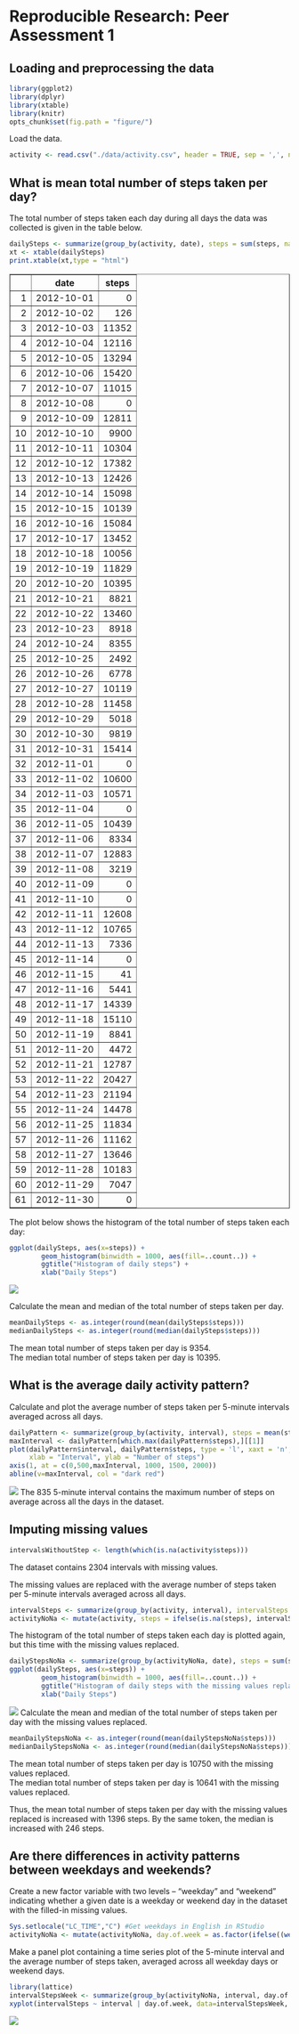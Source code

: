 # Reproducible Research: Peer Assessment 1


## Loading and preprocessing the data

```r
library(ggplot2)
library(dplyr)
library(xtable)
library(knitr)
opts_chunk$set(fig.path = "figure/")
```
Load the data.

```r
activity <- read.csv("./data/activity.csv", header = TRUE, sep = ',', na.strings = 'NA')
```


## What is mean total number of steps taken per day?
The total number of steps taken each day during all days the data was collected is given in the table below.

```r
dailySteps <- summarize(group_by(activity, date), steps = sum(steps, na.rm = TRUE))
xt <- xtable(dailySteps)
print.xtable(xt,type = "html")
```

<!-- html table generated in R 3.1.1 by xtable 1.7-4 package -->
<!-- Sun Mar  8 18:56:01 2015 -->
<table border=1>
<tr> <th>  </th> <th> date </th> <th> steps </th>  </tr>
  <tr> <td align="right"> 1 </td> <td> 2012-10-01 </td> <td align="right">   0 </td> </tr>
  <tr> <td align="right"> 2 </td> <td> 2012-10-02 </td> <td align="right"> 126 </td> </tr>
  <tr> <td align="right"> 3 </td> <td> 2012-10-03 </td> <td align="right"> 11352 </td> </tr>
  <tr> <td align="right"> 4 </td> <td> 2012-10-04 </td> <td align="right"> 12116 </td> </tr>
  <tr> <td align="right"> 5 </td> <td> 2012-10-05 </td> <td align="right"> 13294 </td> </tr>
  <tr> <td align="right"> 6 </td> <td> 2012-10-06 </td> <td align="right"> 15420 </td> </tr>
  <tr> <td align="right"> 7 </td> <td> 2012-10-07 </td> <td align="right"> 11015 </td> </tr>
  <tr> <td align="right"> 8 </td> <td> 2012-10-08 </td> <td align="right">   0 </td> </tr>
  <tr> <td align="right"> 9 </td> <td> 2012-10-09 </td> <td align="right"> 12811 </td> </tr>
  <tr> <td align="right"> 10 </td> <td> 2012-10-10 </td> <td align="right"> 9900 </td> </tr>
  <tr> <td align="right"> 11 </td> <td> 2012-10-11 </td> <td align="right"> 10304 </td> </tr>
  <tr> <td align="right"> 12 </td> <td> 2012-10-12 </td> <td align="right"> 17382 </td> </tr>
  <tr> <td align="right"> 13 </td> <td> 2012-10-13 </td> <td align="right"> 12426 </td> </tr>
  <tr> <td align="right"> 14 </td> <td> 2012-10-14 </td> <td align="right"> 15098 </td> </tr>
  <tr> <td align="right"> 15 </td> <td> 2012-10-15 </td> <td align="right"> 10139 </td> </tr>
  <tr> <td align="right"> 16 </td> <td> 2012-10-16 </td> <td align="right"> 15084 </td> </tr>
  <tr> <td align="right"> 17 </td> <td> 2012-10-17 </td> <td align="right"> 13452 </td> </tr>
  <tr> <td align="right"> 18 </td> <td> 2012-10-18 </td> <td align="right"> 10056 </td> </tr>
  <tr> <td align="right"> 19 </td> <td> 2012-10-19 </td> <td align="right"> 11829 </td> </tr>
  <tr> <td align="right"> 20 </td> <td> 2012-10-20 </td> <td align="right"> 10395 </td> </tr>
  <tr> <td align="right"> 21 </td> <td> 2012-10-21 </td> <td align="right"> 8821 </td> </tr>
  <tr> <td align="right"> 22 </td> <td> 2012-10-22 </td> <td align="right"> 13460 </td> </tr>
  <tr> <td align="right"> 23 </td> <td> 2012-10-23 </td> <td align="right"> 8918 </td> </tr>
  <tr> <td align="right"> 24 </td> <td> 2012-10-24 </td> <td align="right"> 8355 </td> </tr>
  <tr> <td align="right"> 25 </td> <td> 2012-10-25 </td> <td align="right"> 2492 </td> </tr>
  <tr> <td align="right"> 26 </td> <td> 2012-10-26 </td> <td align="right"> 6778 </td> </tr>
  <tr> <td align="right"> 27 </td> <td> 2012-10-27 </td> <td align="right"> 10119 </td> </tr>
  <tr> <td align="right"> 28 </td> <td> 2012-10-28 </td> <td align="right"> 11458 </td> </tr>
  <tr> <td align="right"> 29 </td> <td> 2012-10-29 </td> <td align="right"> 5018 </td> </tr>
  <tr> <td align="right"> 30 </td> <td> 2012-10-30 </td> <td align="right"> 9819 </td> </tr>
  <tr> <td align="right"> 31 </td> <td> 2012-10-31 </td> <td align="right"> 15414 </td> </tr>
  <tr> <td align="right"> 32 </td> <td> 2012-11-01 </td> <td align="right">   0 </td> </tr>
  <tr> <td align="right"> 33 </td> <td> 2012-11-02 </td> <td align="right"> 10600 </td> </tr>
  <tr> <td align="right"> 34 </td> <td> 2012-11-03 </td> <td align="right"> 10571 </td> </tr>
  <tr> <td align="right"> 35 </td> <td> 2012-11-04 </td> <td align="right">   0 </td> </tr>
  <tr> <td align="right"> 36 </td> <td> 2012-11-05 </td> <td align="right"> 10439 </td> </tr>
  <tr> <td align="right"> 37 </td> <td> 2012-11-06 </td> <td align="right"> 8334 </td> </tr>
  <tr> <td align="right"> 38 </td> <td> 2012-11-07 </td> <td align="right"> 12883 </td> </tr>
  <tr> <td align="right"> 39 </td> <td> 2012-11-08 </td> <td align="right"> 3219 </td> </tr>
  <tr> <td align="right"> 40 </td> <td> 2012-11-09 </td> <td align="right">   0 </td> </tr>
  <tr> <td align="right"> 41 </td> <td> 2012-11-10 </td> <td align="right">   0 </td> </tr>
  <tr> <td align="right"> 42 </td> <td> 2012-11-11 </td> <td align="right"> 12608 </td> </tr>
  <tr> <td align="right"> 43 </td> <td> 2012-11-12 </td> <td align="right"> 10765 </td> </tr>
  <tr> <td align="right"> 44 </td> <td> 2012-11-13 </td> <td align="right"> 7336 </td> </tr>
  <tr> <td align="right"> 45 </td> <td> 2012-11-14 </td> <td align="right">   0 </td> </tr>
  <tr> <td align="right"> 46 </td> <td> 2012-11-15 </td> <td align="right">  41 </td> </tr>
  <tr> <td align="right"> 47 </td> <td> 2012-11-16 </td> <td align="right"> 5441 </td> </tr>
  <tr> <td align="right"> 48 </td> <td> 2012-11-17 </td> <td align="right"> 14339 </td> </tr>
  <tr> <td align="right"> 49 </td> <td> 2012-11-18 </td> <td align="right"> 15110 </td> </tr>
  <tr> <td align="right"> 50 </td> <td> 2012-11-19 </td> <td align="right"> 8841 </td> </tr>
  <tr> <td align="right"> 51 </td> <td> 2012-11-20 </td> <td align="right"> 4472 </td> </tr>
  <tr> <td align="right"> 52 </td> <td> 2012-11-21 </td> <td align="right"> 12787 </td> </tr>
  <tr> <td align="right"> 53 </td> <td> 2012-11-22 </td> <td align="right"> 20427 </td> </tr>
  <tr> <td align="right"> 54 </td> <td> 2012-11-23 </td> <td align="right"> 21194 </td> </tr>
  <tr> <td align="right"> 55 </td> <td> 2012-11-24 </td> <td align="right"> 14478 </td> </tr>
  <tr> <td align="right"> 56 </td> <td> 2012-11-25 </td> <td align="right"> 11834 </td> </tr>
  <tr> <td align="right"> 57 </td> <td> 2012-11-26 </td> <td align="right"> 11162 </td> </tr>
  <tr> <td align="right"> 58 </td> <td> 2012-11-27 </td> <td align="right"> 13646 </td> </tr>
  <tr> <td align="right"> 59 </td> <td> 2012-11-28 </td> <td align="right"> 10183 </td> </tr>
  <tr> <td align="right"> 60 </td> <td> 2012-11-29 </td> <td align="right"> 7047 </td> </tr>
  <tr> <td align="right"> 61 </td> <td> 2012-11-30 </td> <td align="right">   0 </td> </tr>
   </table>
The plot below shows the histogram of the total number of steps taken each day:  

```r
ggplot(dailySteps, aes(x=steps)) +
        geom_histogram(binwidth = 1000, aes(fill=..count..)) +
        ggtitle("Histogram of daily steps") +
        xlab("Daily Steps")
```

![](figure/unnamed-chunk-4-1.png) 
  
Calculate the mean and median of the total number of steps taken per day.

```r
meanDailySteps <- as.integer(round(mean(dailySteps$steps)))
medianDailySteps <- as.integer(round(median(dailySteps$steps)))
```
The mean total number of steps taken per day is 9354.  
The median total number of steps taken per day is 10395.


## What is the average daily activity pattern?
Calculate  and plot the average number of steps taken per 5-minute intervals averaged across all days.

```r
dailyPattern <- summarize(group_by(activity, interval), steps = mean(steps, na.rm = TRUE))
maxInterval <- dailyPattern[which.max(dailyPattern$steps),][[1]]
plot(dailyPattern$interval, dailyPattern$steps, type = 'l', xaxt = 'n',
     xlab = "Interval", ylab = "Number of steps")
axis(1, at = c(0,500,maxInterval, 1000, 1500, 2000))
abline(v=maxInterval, col = "dark red")
```

![](figure/unnamed-chunk-6-1.png) 
The 835 5-minute interval contains the maximum number of steps on average across all the days in the dataset.

## Imputing missing values

```r
intervalsWithoutStep <- length(which(is.na(activity$steps)))
```
The dataset contains 2304 intervals with missing values.

The missing values are replaced with the average number of steps taken per 5-minute intervals averaged across all days.

```r
intervalSteps <- summarize(group_by(activity, interval), intervalSteps = floor(mean(steps, na.rm = TRUE)))
activityNoNa <- mutate(activity, steps = ifelse(is.na(steps), intervalSteps$intervalSteps, steps))
```
The histogram of the total number of steps taken each day is plotted again, but this time with the missing values replaced.

```r
dailyStepsNoNa <- summarize(group_by(activityNoNa, date), steps = sum(steps))
ggplot(dailySteps, aes(x=steps)) +
        geom_histogram(binwidth = 1000, aes(fill=..count..)) +
        ggtitle("Histogram of daily steps with the missing values replaced") +
        xlab("Daily Steps")
```

![](figure/unnamed-chunk-9-1.png) 
Calculate the mean and median of the total number of steps taken per day with the missing values replaced.

```r
meanDailyStepsNoNa <- as.integer(round(mean(dailyStepsNoNa$steps)))
medianDailyStepsNoNa <- as.integer(round(median(dailyStepsNoNa$steps)))
```
The mean total number of steps taken per day is 10750 with the missing values replaced.  
The median total number of steps taken per day is 10641 with the missing values replaced.

Thus, the mean total number of steps taken per day with the missing values replaced is increased with 1396 steps. By the same token, the median is increased with 246 steps.

## Are there differences in activity patterns between weekdays and weekends?
Create a new factor variable with two levels – “weekday” and “weekend” indicating whether a given date is a weekday or weekend day in the dataset with the filled-in missing values.

```r
Sys.setlocale("LC_TIME","C") #Get weekdays in English in RStudio
activityNoNa <- mutate(activityNoNa, day.of.week = as.factor(ifelse((weekdays(as.Date(activity$date))) %in% c("Saturday", "Sunday"), "weekend", "weekday")))
```
Make a panel plot containing a time series plot of the 5-minute interval and the average number of steps taken, averaged across all weekday days or weekend days.

```r
library(lattice)
intervalStepsWeek <- summarize(group_by(activityNoNa, interval, day.of.week), intervalSteps = floor(mean(steps)))
xyplot(intervalSteps ~ interval | day.of.week, data=intervalStepsWeek, type = "l", col ="dark blue", ylab = "Number of steps", layout = c(1,2))
```

![](figure/unnamed-chunk-12-1.png) 

